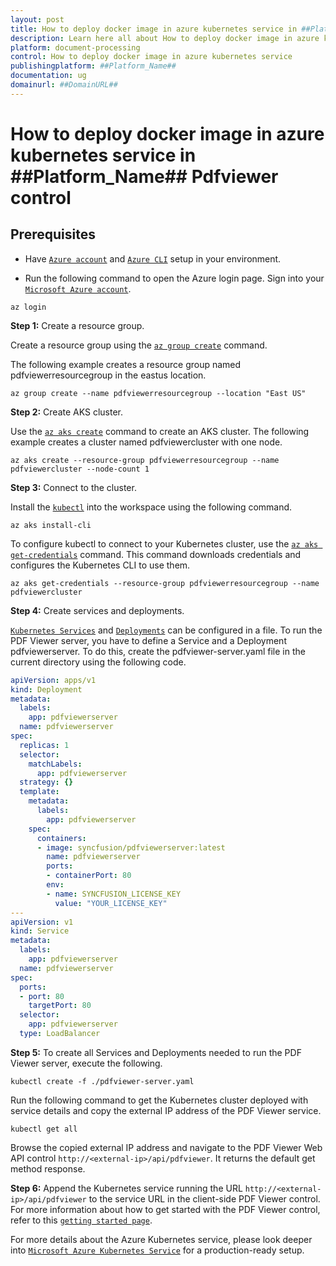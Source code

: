 ```yaml
---
layout: post
title: How to deploy docker image in azure kubernetes service in ##Platform_Name## Pdfviewer control | Syncfusion
description: Learn here all about How to deploy docker image in azure kubernetes service in Syncfusion ##Platform_Name## Pdfviewer control of Syncfusion Essential JS 2 and more.
platform: document-processing
control: How to deploy docker image in azure kubernetes service
publishingplatform: ##Platform_Name##
documentation: ug
domainurl: ##DomainURL##
---
```


# How to deploy docker image in azure kubernetes service in ##Platform_Name## Pdfviewer control

## Prerequisites

* Have [`Azure account`](https://azure.microsoft.com/en-gb/) and [`Azure CLI`](https://docs.microsoft.com/en-us/cli/azure/?view=azure-cli-latest) setup in your environment.

* Run the following command to open the Azure login page. Sign into your [`Microsoft Azure account`](https://azure.microsoft.com/en-gb/).

```
az login
```

**Step 1:** Create a resource group.

Create a resource group using the [`az group create`](https://docs.microsoft.com/en-us/cli/azure/group#az-group-create) command.

The following example creates a resource group named pdfviewerresourcegroup in the eastus location.

```
az group create --name pdfviewerresourcegroup --location "East US"
```

**Step 2:** Create AKS cluster.

Use the [`az aks create`](https://docs.microsoft.com/en-us/cli/azure/aks?view=azure-cli-latest#az-aks-create) command to create an AKS cluster. The following example creates a cluster named pdfviewercluster with one node.

```
az aks create --resource-group pdfviewerresourcegroup --name pdfviewercluster --node-count 1
```

**Step 3:** Connect to the cluster.

Install the [`kubectl`](https://kubernetes.io/docs/reference/kubectl/kubectl/) into the workspace using the following command.

```
az aks install-cli
```

To configure kubectl to connect to your Kubernetes cluster, use the [`az aks get-credentials`](https://docs.microsoft.com/en-us/cli/azure/aks?view=azure-cli-latest#az-aks-get-credentials) command. This command downloads credentials and configures the Kubernetes CLI to use them.

```
az aks get-credentials --resource-group pdfviewerresourcegroup --name pdfviewercluster
```

**Step 4:** Create services and deployments.

[`Kubernetes Services`](https://kubernetes.io/docs/concepts/services-networking/service/) and [`Deployments`](https://kubernetes.io/docs/concepts/workloads/controllers/deployment/) can be configured in a file. To run the PDF Viewer server, you have to define a Service and a Deployment pdfviewerserver. To do this, create the pdfviewer-server.yaml file in the current directory using the following code.

```yaml
apiVersion: apps/v1
kind: Deployment
metadata:
  labels:
    app: pdfviewerserver
  name: pdfviewerserver
spec:
  replicas: 1
  selector:
    matchLabels:
      app: pdfviewerserver
  strategy: {}
  template:
    metadata:
      labels:
        app: pdfviewerserver
    spec:
      containers:
      - image: syncfusion/pdfviewerserver:latest
        name: pdfviewerserver
        ports:
        - containerPort: 80
        env:
        - name: SYNCFUSION_LICENSE_KEY
          value: "YOUR_LICENSE_KEY"
---
apiVersion: v1
kind: Service
metadata:
  labels:
    app: pdfviewerserver
  name: pdfviewerserver
spec:
  ports:
  - port: 80
    targetPort: 80
  selector:
    app: pdfviewerserver
  type: LoadBalancer
```

**Step 5:** To create all Services and Deployments needed to run the PDF Viewer server, execute the following.

```console
kubectl create -f ./pdfviewer-server.yaml
```

Run the following command to get the Kubernetes cluster deployed with service details and copy the external IP address of the PDF Viewer service.

```console
kubectl get all
```

Browse the copied external IP address and navigate to the PDF Viewer Web API control `http://<external-ip>/api/pdfviewer`. It returns the default get method response.

**Step 6:** Append the Kubernetes service running the URL `http://<external-ip>/api/pdfviewer` to the service URL in the client-side PDF Viewer control. For more information about how to get started with the PDF Viewer control, refer to this [`getting started page`](https://help.syncfusion.com/document-processing/pdf/pdf-viewer/javascript-es6/getting-started/?).

For more details about the Azure Kubernetes service, please look deeper into [`Microsoft Azure Kubernetes Service`](https://docs.microsoft.com/en-us/azure/aks/kubernetes-walkthrough) for a production-ready setup.